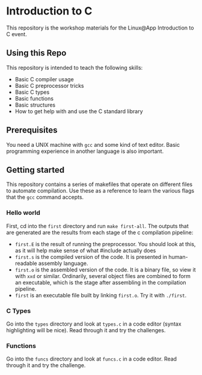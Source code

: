 # Introduction to C

This repository is the workshop materials for the Linux@App Introduction to C
event.

## Using this Repo

This repository is intended to teach the following skills:

* Basic C compiler usage
* Basic C preprocessor tricks
* Basic C types
* Basic functions
* Basic structures
* How to get help with and use the C standard library

## Prerequisites

You need a UNIX machine with `gcc` and some kind of text editor. Basic programming
experience in another language is also important.

## Getting started

This repository contains a series of makefiles that operate on different files to
automate compilation. Use these as a reference to learn the various flags that the
`gcc` command accepts.

### Hello world
First, cd into the `first` directory and run `make first-all`. The outputs that are generated
are the results from each stage of the c compilation pipeline:

* `first.E` is the result of running the preprocessor. You should look at this, as it will help make sense of what #include actually does
* `first.s` is the compiled version of the code. It is presented in human-readable assembly language.
* `first.o` is the assembled version of the code. It is a binary file, so view it with `xxd` or similar. Ordinarily, several object files are combined to form an executable, which is the stage after assembling in the compilation pipeline.
* `first` is an executable file built by linking `first.o`. Try it with `./first`.

### C Types

Go into the `types` directory and look at `types.c` in a code editor (syntax highlighting will be nice). Read through it and try the challenges.

### Functions

Go into the `funcs` directory and look at `funcs.c` in a code editor. Read through it and try the challenge.
